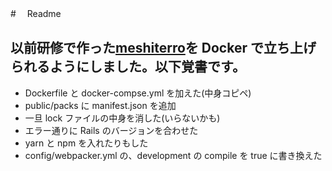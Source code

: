 #　 Readme

## 以前研修で作った[meshiterro](https://github.com/hirafish/meshiterro)を Docker で立ち上げられるようにしました。以下覚書です。

- Dockerfile と docker-compse.yml を加えた(中身コピペ)
- public/packs に manifest.json を追加
- 一旦 lock ファイルの中身を消した(いらないかも)
- エラー通りに Rails のバージョンを合わせた
- yarn と npm を入れたりもした
- config/webpacker.yml の、development の compile を true に書き換えた
